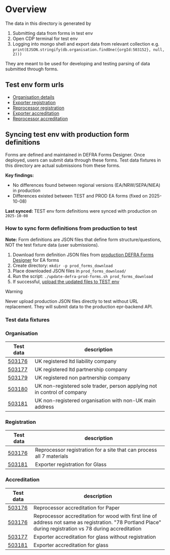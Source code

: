 # Overview

The data in this directory is generated by

1. Submitting data from forms in test env
2. Open CDP terminal for test env
3. Logging into mongo shell and export data from relevant collection e.g.
   `print(EJSON.stringify(db.organisation.findOne({orgId:503152}, null, 2)))`

They are meant to be used for developing and testing parsing of data submitted through forms.

## Test env form urls

- [Organisation details](https://forms-runner.test.cdp-int.defra.cloud/form/preview/draft/demo-for-pepr-extended-producer-responsibilities-provide-your-organisation-details-ea/form-guidance)
- [Exporter registration](https://forms-runner.test.cdp-int.defra.cloud/form/preview/draft/demo-for-pepr-extended-producer-responsibilities-register-as-a-packaging-waste-exporter-ea/form-guidance)
- [Reprocessor registration](https://forms-runner.test.cdp-int.defra.cloud/form/preview/draft/demo-for-pepr-extended-producer-responsibilities-register-as-a-packaging-waste-reprocessor-ea/form-guidance)
- [Exporter accreditation](https://forms-runner.test.cdp-int.defra.cloud/form/preview/draft/demo-for-pepr-extended-producer-responsibilities-apply-for-accreditation-as-a-packaging-waste-exporter-ea/form-guidance)
- [Reprocessor accreditation](https://forms-runner.test.cdp-int.defra.cloud/form/preview/draft/demo-for-pepr-extended-producer-responsibilities-apply-for-accreditation-as-a-packaging-waste-reprocessor-ea/form-guidance)

## Syncing test env with production form definitions

Forms are defined and maintained in DEFRA Forms Designer. Once deployed, users can submit data through these forms. Test data fixtures in this directory are actual submissions from these forms.

**Key findings:**

- No differences found between regional versions (EA/NRW/SEPA/NIEA) in production
- Differences existed between TEST and PROD EA forms (fixed on 2025-10-08)

**Last synced:** TEST env form definitions were synced with production on `2025-10-08`

### How to sync form definitions from production to test

**Note:** Form definitions are JSON files that define form structure/questions, NOT the test fixture data (user submissions).

1. Download form definition JSON files from [production DEFRA Forms Designer](https://forms-designer.prod.cdp-int.defra.cloud/library?sort=updatedDesc&title=PEPR&author=all) for EA forms
2. Create directory: `mkdir -p prod_forms_download`
3. Place downloaded JSON files in `prod_forms_download/`
4. Run the script: `./update-defra-prod-forms.sh prod_forms_download`
5. If successful, [upload the updated files to TEST env](https://forms-designer.test.cdp-int.defra.cloud/library?sort=updatedDesc&title=PEPR&author=all)

> [!WARNING]
> Never upload production JSON files directly to test without URL replacement. They will submit data to the production epr-backend API.

### Test data fixtures

### Organisation

| Test data                                                       | description                                                              |
| --------------------------------------------------------------- | ------------------------------------------------------------------------ |
| [503176](./organisation/registered-ltd-liability.json)          | UK registered ltd liability company                                      |
| [503177](./organisation/registered-ltd-partnership.json)        | UK registered ltd partnership company                                    |
| [503179](./organisation/registered-no-partnership.json)         | UK registered non partnership company                                    |
| [503180](./organisation/non-registered-uk-sole-trader.json)     | UK non-registered sole trader, person applying not in control of company |
| [503181](./organisation/non-registered-outside-uk-address.json) | UK non-registered organisation with non-UK main address                  |

### Registration

| Test data                                               | description                                                          |
| ------------------------------------------------------- | -------------------------------------------------------------------- |
| [503176](./registration/reprocessor-all-materials.json) | Reprocessor registration for a site that can process all 7 materials |
| [503181](./registration/exporter.json)                  | Exporter registration for Glass                                      |

### Accreditation

| Test data                                                    | description                                                                                                                                                |
| ------------------------------------------------------------ | ---------------------------------------------------------------------------------------------------------------------------------------------------------- |
| [503176](./accreditation/reprocessor-paper.json)             | Reprocessor accreditation for Paper                                                                                                                        |
| [503176](./accreditation/reprocessor-wood.json)              | Reprocessor accreditation for wood with first line of address not same as registration. "78 Portland Place" during registration vs 78 during accreditation |
| [503177](./accreditation/exporter-without-registration.json) | Exporter accreditation for glass without registration                                                                                                      |
| [503181](./accreditation/exporter.json)                      | Exporter accreditation for glass                                                                                                                           |
